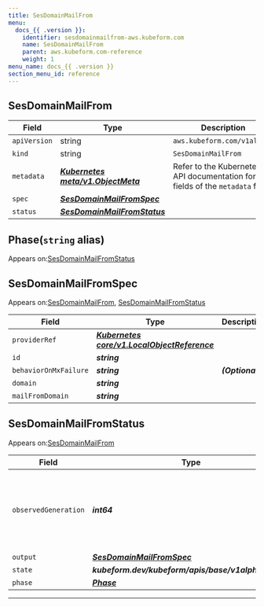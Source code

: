 ```yaml
---
title: SesDomainMailFrom
menu:
  docs_{{ .version }}:
    identifier: sesdomainmailfrom-aws.kubeform.com
    name: SesDomainMailFrom
    parent: aws.kubeform.com-reference
    weight: 1
menu_name: docs_{{ .version }}
section_menu_id: reference
---
```


## SesDomainMailFrom
| Field | Type | Description |
| ------ | ----- | ----------- |
| `apiVersion` | string | `aws.kubeform.com/v1alpha1` |
|    `kind` | string | `SesDomainMailFrom` |
| `metadata` | ***[Kubernetes meta/v1.ObjectMeta](https://kubernetes.io/docs/reference/generated/kubernetes-api/v1.13/#objectmeta-v1-meta)***|Refer to the Kubernetes API documentation for the fields of the `metadata` field.|
| `spec` | ***[SesDomainMailFromSpec](#sesdomainmailfromspec)***||
| `status` | ***[SesDomainMailFromStatus](#sesdomainmailfromstatus)***||
## Phase(`string` alias)

Appears on:[SesDomainMailFromStatus](#sesdomainmailfromstatus)

## SesDomainMailFromSpec

Appears on:[SesDomainMailFrom](#sesdomainmailfrom), [SesDomainMailFromStatus](#sesdomainmailfromstatus)

| Field | Type | Description |
| ------ | ----- | ----------- |
| `providerRef` | ***[Kubernetes core/v1.LocalObjectReference](https://kubernetes.io/docs/reference/generated/kubernetes-api/v1.13/#localobjectreference-v1-core)***||
| `id` | ***string***||
| `behaviorOnMxFailure` | ***string***| ***(Optional)*** |
| `domain` | ***string***||
| `mailFromDomain` | ***string***||
## SesDomainMailFromStatus

Appears on:[SesDomainMailFrom](#sesdomainmailfrom)

| Field | Type | Description |
| ------ | ----- | ----------- |
| `observedGeneration` | ***int64***| ***(Optional)*** Resource generation, which is updated on mutation by the API Server.|
| `output` | ***[SesDomainMailFromSpec](#sesdomainmailfromspec)***| ***(Optional)*** |
| `state` | ***kubeform.dev/kubeform/apis/base/v1alpha1.State***| ***(Optional)*** |
| `phase` | ***[Phase](#phase)***| ***(Optional)*** |
---
